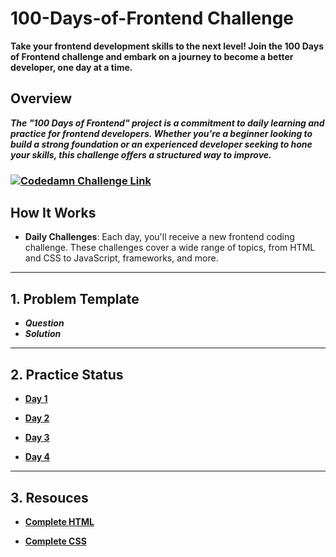 # 100-Days-of-Frontend Challenge

**Take your frontend development skills to the next level! Join the 100 Days of Frontend challenge and embark on a journey to become a better developer, one day at a time.**


## Overview

***The "100 Days of Frontend" project is a commitment to daily learning and practice for frontend developers. Whether you're a beginner looking to build a strong foundation or an experienced developer seeking to hone your skills, this challenge offers a structured way to improve.***
### [![Codedamn Challenge Link](http://www.w3.org/2000/svg)](https://codedamn.com/challenge/100-days-of-frontend)<br>


## How It Works

- **Daily Challenges**: Each day, you'll receive a new frontend coding challenge. These challenges cover a wide range of topics, from HTML and CSS to JavaScript, frameworks, and more.


----------------

## 1. Problem Template

* ***Question***
* ***Solution***

-----------------


## 2. Practice Status

* **[Day 1](https://github.com/h4ckibl3/100-Days-of-Frontend/blob/main/Problem/Challenge-Day-1.md "Day 1 Status")**

* **[Day 2](https://github.com/h4ckibl3/100-Days-of-Frontend/blob/main/Problem/Challenge-Day-2.md "Day 2 Status")**

* **[Day 3](https://github.com/h4ckibl3/100-Days-of-Frontend/blob/main/Problem/Challenge-Day-3.md "Day 3 Status")**

* **[Day 4](https://github.com/h4ckibl3/100-Days-of-Frontend/blob/main/Problem/Challenge-Day-4.md "Day 4 Status")**

-------------------

## 3. Resouces 

* **[Complete HTML](https://www.youtube.com/watch?v=pQN-pnXPaVg&ab_channel=freeCodeCamp.org "HTML")**

* **[Complete CSS](https://www.youtube.com/watch?v=1Rs2ND1ryYc&ab_channel=freeCodeCamp.org "HTML")**



